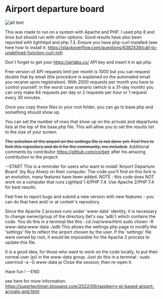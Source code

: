 # Airport departure board

![alt text](https://github.com/commacmms/Airport-departure-board/blob/main/HowItLooksResized.jpg?raw=true)

This was made to run on a system with Apache and PHP. I used php 8 and linux but should run with other options. Good results have also been reported with lighhttpd and php 7.3. Ensure you have php-curl installed (see here how to install it: https://stackoverflow.com/questions/6382539/call-to-undefined-function-curl-init)

Don´t forget to get your https://airlabs.co/ API key and insert it in api.php.

Free version of API requests limit per month is 1000 but you can request double that by email (the procedure is explained on the automated email you receive upon registration). With 2000 requests per month you have to control yourself: in the worst case scenario (which is a 31-day month) you can only make 64 requests per day or 2 requests per hour or 1 request every 30 minutes.

Once you copy these files to your root folder, you can go to base.php and something should show up. 

You can set the number of rows that show up on the arrivals and departures lists at the top of the base.php file. This will allow you to set the results list to the size of your screen.

~~The selection of the airport on the settings file is not done yet. Feel free to fork this repository and do it for the community, me included.~~
Additional comments by contributor https://github.com/corbelr after his amazing contribution to the project:

--START
This is a reminder for users who want to install 'Airport Departure Board' (by Ruy Alves) on their computer.
The code you'll find on this fork is an evolution, many features have been added.
NOTE : this code does NOT work on a computer that runs Lighttpd 1.4/PHP 7.4. Use Apache 2/PHP 7.4 for best results.

Feel free to report bugs and submit a new version with new features - you can do that here and/ or at corbelr's repository.

Since the Apache 2 process runs under 'www-data' identity, it is necessary to change owner/group of the directory (let's say 'adb') which contains the code. You do this in a terminal like this :
cd /var/www/html
sudo chown -R www-data:www-data ./adb
This allows the settings.php page to modify the 'settings' file to reflect the airport chosen by the user. If the 'settings' file were owned by root, it would be impossible for the Apache 2 process to update this file.

It is a good idea, for those who want to work on the code locally, to put their normal user (pi) in the www-data group. Just do this in a terminal :
sudo usermod -a -G www-data pi
Close the session, then re-open it.

Have fun !
--END


see here for more information: https://supertechman.blogspot.com/2022/06/raspberry-pi-based-airport-arrivals-and.html
